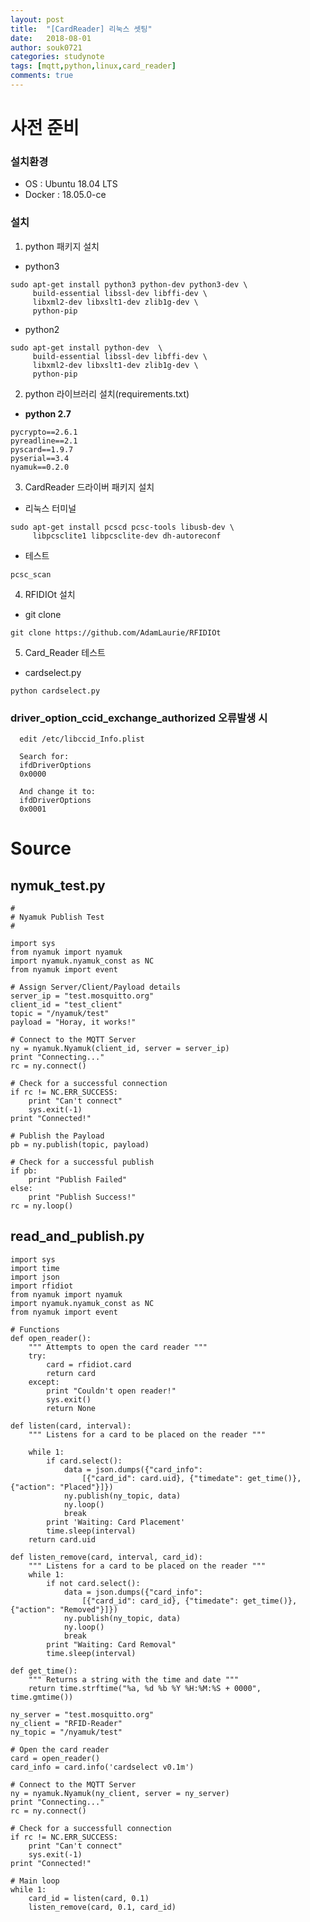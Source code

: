 ```yaml
---
layout: post
title:  "[CardReader] 리눅스 셋팅"
date:   2018-08-01
author: souk0721
categories: studynote
tags: [mqtt,python,linux,card_reader]
comments: true
---
```



# 사전 준비

  

### 설치환경
- OS : Ubuntu 18.04 LTS
- Docker : 18.05.0-ce
  
### 설치
1. python 패키지 설치
  - python3
```
sudo apt-get install python3 python-dev python3-dev \
     build-essential libssl-dev libffi-dev \
     libxml2-dev libxslt1-dev zlib1g-dev \
     python-pip
```
  - python2
```
sudo apt-get install python-dev  \
     build-essential libssl-dev libffi-dev \
     libxml2-dev libxslt1-dev zlib1g-dev \
     python-pip
```

2. python 라이브러리 설치(requirements.txt)
  - **python 2.7**
```
pycrypto==2.6.1
pyreadline==2.1
pyscard==1.9.7
pyserial==3.4
nyamuk==0.2.0
```

3. CardReader 드라이버 패키지 설치
  - 리눅스 터미널
```
sudo apt-get install pcscd pcsc-tools libusb-dev \
     libpcsclite1 libpcsclite-dev dh-autoreconf
```
  - 테스트
```
pcsc_scan
```

4. RFIDIOt 설치
  - git clone
```
git clone https://github.com/AdamLaurie/RFIDIOt
```

5. Card_Reader 테스트
  - cardselect.py
```
python cardselect.py
```

### driver_option_ccid_exchange_authorized 오류발생 시

```
  edit /etc/libccid_Info.plist
  
  Search for:
  ifdDriverOptions
  0x0000
  
  And change it to:
  ifdDriverOptions
  0x0001
```
# Source

## nymuk_test.py
```
#
# Nyamuk Publish Test
#

import sys
from nyamuk import nyamuk
import nyamuk.nyamuk_const as NC
from nyamuk import event

# Assign Server/Client/Payload details
server_ip = "test.mosquitto.org"
client_id = "test_client"
topic = "/nyamuk/test"
payload = "Horay, it works!"

# Connect to the MQTT Server
ny = nyamuk.Nyamuk(client_id, server = server_ip)
print "Connecting..."
rc = ny.connect()

# Check for a successful connection
if rc != NC.ERR_SUCCESS:
    print "Can't connect"
    sys.exit(-1)
print "Connected!"

# Publish the Payload
pb = ny.publish(topic, payload)

# Check for a successful publish
if pb:
    print "Publish Failed"
else:
    print "Publish Success!"
rc = ny.loop()

```


## read_and_publish.py
```
import sys
import time
import json
import rfidiot
from nyamuk import nyamuk
import nyamuk.nyamuk_const as NC
from nyamuk import event

# Functions
def open_reader():
	""" Attempts to open the card reader """
	try:
		card = rfidiot.card
		return card
	except:
		print "Couldn't open reader!"
		sys.exit()
		return None

def listen(card, interval):
	""" Listens for a card to be placed on the reader """
	
	while 1:	
		if card.select():
			data = json.dumps({"card_info":
				[{"card_id": card.uid}, {"timedate": get_time()}, {"action": "Placed"}]})
			ny.publish(ny_topic, data)
			ny.loop()
			break
		print 'Waiting: Card Placement'
		time.sleep(interval)
	return card.uid

def listen_remove(card, interval, card_id):
	""" Listens for a card to be placed on the reader """
	while 1:
		if not card.select():
			data = json.dumps({"card_info":
				[{"card_id": card_id}, {"timedate": get_time()}, {"action": "Removed"}]})
			ny.publish(ny_topic, data)
			ny.loop()
			break
		print "Waiting: Card Removal"
		time.sleep(interval)

def get_time():
	""" Returns a string with the time and date """
	return time.strftime("%a, %d %b %Y %H:%M:%S + 0000", time.gmtime())

ny_server = "test.mosquitto.org"
ny_client = "RFID-Reader"
ny_topic = "/nyamuk/test"

# Open the card reader
card = open_reader()
card_info = card.info('cardselect v0.1m')

# Connect to the MQTT Server
ny = nyamuk.Nyamuk(ny_client, server = ny_server)
print "Connecting..."
rc = ny.connect()

# Check for a successfull connection
if rc != NC.ERR_SUCCESS:
    print "Can't connect"
    sys.exit(-1)
print "Connected!"

# Main loop
while 1:
	card_id = listen(card, 0.1)
	listen_remove(card, 0.1, card_id)

```










<!-- ### How?
1. 작업 등록
 - `시작`->`실행`->`compmgmt.msc`엔터 
 - `시스템 도구`->`작업 스케줄러`에서 마우스 오른쪽 버튼 ->`작업 만들기`
 - 일반 탭s
 ![job01](/assets/post-img-18-07/job-01.JPG)
 - 트리거 탭
 ![job02](/assets/post-img-18-07/job-02.JPG)
 - 조건 탭
 ![job03](/assets/post-img-18-07/job-03.JPG)
 - 실행 (마우스 오른쪽 버튼 누루고 실행)
 ![job04](/assets/post-img-18-07/job-04.JPG)
 -->
